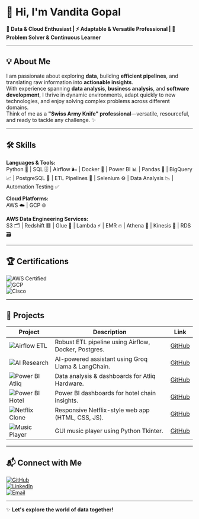 # 👋 Hi, I'm Vandita Gopal

**🌟 Data & Cloud Enthusiast | ⚡ Adaptable & Versatile Professional | 🧩 Problem Solver & Continuous Learner**

---

## 💡 About Me
I am passionate about exploring **data**, building **efficient pipelines**, and translating raw information into **actionable insights**.  
With experience spanning **data analysis**, **business analysis**, and **software development**, I thrive in dynamic environments, adapt quickly to new technologies, and enjoy solving complex problems across different domains.  
Think of me as a **"Swiss Army Knife" professional**—versatile, resourceful, and ready to tackle any challenge. ✨

---

## 🛠 Skills

**Languages & Tools:**  
Python 🐍 | SQL 🗄️ | Airflow 🌬️ | Docker 🐳 | Power BI 📊 | Pandas 🐼 | BigQuery 📈 | PostgreSQL 🐘 | ETL Pipelines 🔄 | Selenium ⚙️ | Data Analysis 📉 | Automation Testing ✅

**Cloud Platforms:**  
AWS ☁️ | GCP 🌐

**AWS Data Engineering Services:**  
S3 🗂️ | Redshift 🟥 | Glue 🔗 | Lambda ⚡ | EMR 🔥 | Athena 🏹 | Kinesis 🌊 | RDS 🗃️

---

## 🏆 Certifications
![AWS Certified](https://img.shields.io/badge/AWS-Data_Engineer_Associate-orange?style=for-the-badge&logo=amazon-aws&logoColor=white)  
![GCP](https://img.shields.io/badge/GCP-Associate_Cloud_Practitioner-blue?style=for-the-badge&logo=google-cloud&logoColor=white)  
![Cisco](https://img.shields.io/badge/Data_Analytics_Cisco_Networking_Academy-red?style=for-the-badge)  

---

## 🚀 Projects

| Project | Description | Link |
|---------|-------------|------|
| ![Airflow ETL](https://img.shields.io/badge/Airflow-ETL%20Pipeline-blue?style=for-the-badge&logo=apacheairflow&logoColor=white) | Robust ETL pipeline using Airflow, Docker, Postgres. | [GitHub](https://github.com/vanditagopal/airflow-etl-pipeline) |
| ![AI Research](https://img.shields.io/badge/AI-Research%20Agent-purple?style=for-the-badge&logo=python&logoColor=white) | AI-powered assistant using Groq Llama & LangChain. | [GitHub](https://github.com/vanditagopal/AI-Research-Agent) |
| ![Power BI Atliq](https://img.shields.io/badge/PowerBI-Atliq-orange?style=for-the-badge&logo=power-bi&logoColor=white) | Data analysis & dashboards for Atliq Hardware. | [GitHub](https://github.com/vanditagopal/Power-Bi_-Atliq-) |
| ![Power BI Hotel](https://img.shields.io/badge/PowerBI-Hotel%20Chain-red?style=for-the-badge&logo=power-bi&logoColor=white) | Power BI dashboards for hotel chain insights. | [GitHub](https://github.com/vanditagopal/Power-BI_Hotel-chain) |
| ![Netflix Clone](https://img.shields.io/badge/Netflix-Clone-red?style=for-the-badge&logo=netflix&logoColor=white) | Responsive Netflix-style web app (HTML, CSS, JS). | [GitHub](https://github.com/vanditagopal/Netflixclone) |
| ![Music Player](https://img.shields.io/badge/Music-Player-System-green?style=for-the-badge&logo=python&logoColor=white) | GUI music player using Python Tkinter. | [GitHub](https://github.com/vanditagopal/Music-Player-System) |

---

## 📬 Connect with Me
[![GitHub](https://img.shields.io/badge/GitHub-%2312100E?style=for-the-badge&logo=github&logoColor=white)](https://github.com/vanditagopal)  
[![LinkedIn](https://img.shields.io/badge/LinkedIn-%230077B5?style=for-the-badge&logo=linkedin&logoColor=white)](https://www.linkedin.com/in/vandita-gopal-b85817245/)  
[![Email](https://img.shields.io/badge/Email-%23D14836?style=for-the-badge&logo=gmail&logoColor=white)](mailto:vandita1802@gmail.com)

---

✨ **Let's explore the world of data together!**
